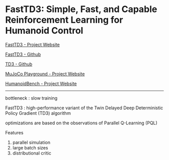 # FastTD3: Simple, Fast, and Capable Reinforcement Learning for Humanoid Control

[FastTD3 - Project Website](https://younggyo.me/fast_td3/)

[FastTD3 - Github](https://github.com/younggyoseo/FastTD3)

[TD3 - Github](https://github.com/sfujim/TD3)

[MuJoCo Playground - Project Website](https://playground.mujoco.org/)

[HumanoidBench - Project Website](https://humanoid-bench.github.io/)

---

bottleneck : slow training

FastTD3 : high-performance variant of the Twin Delayed Deep Deterministic Policy Gradient (TD3) algorithm

optimizations are based on the observations of Parallel Q-Learning (PQL)

Features
1. parallel simulation
2. large batch sizes
3. distributional critic





